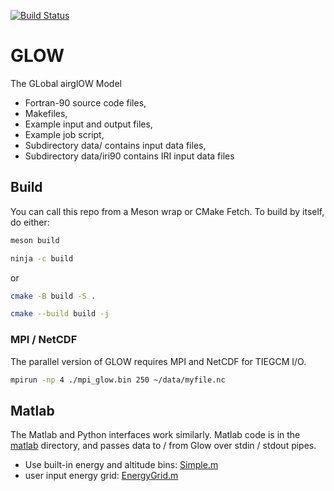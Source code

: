[![Build Status](https://travis-ci.com/scivision/NCAR-GLOW.svg?branch=cmake)](https://travis-ci.com/scivision/NCAR-GLOW)

# GLOW
The GLobal airglOW Model

* Fortran-90 source code files,
* Makefiles,
* Example input and output files,
* Example job script,
* Subdirectory data/ contains input data files,
* Subdirectory data/iri90 contains IRI input data files


## Build
You can call this repo from a Meson wrap or CMake Fetch.
To build by itself, do either:


```sh
meson build

ninja -c build
```

or

```sh
cmake -B build -S .

cmake --build build -j
```

### MPI / NetCDF

The parallel version of GLOW requires MPI and NetCDF for TIEGCM I/O.
```sh
mpirun -np 4 ./mpi_glow.bin 250 ~/data/myfile.nc
```

## Matlab

The Matlab and Python interfaces work similarly.
Matlab code is in the [matlab](./matlab) directory, and passes data to / from Glow over stdin / stdout pipes.

* Use built-in energy and altitude bins: [Simple.m](./matlab/Simple.m)
* user input energy grid: [EnergyGrid.m](./matlab/EnergyGrid.m)
